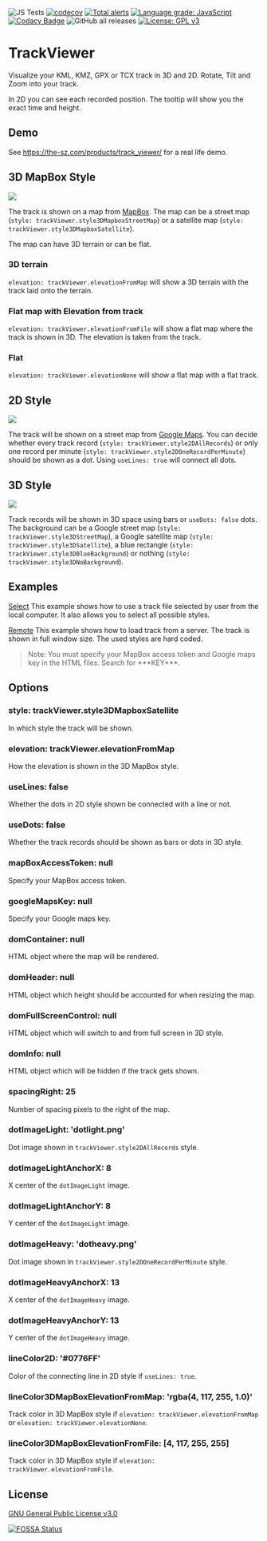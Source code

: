 ![JS Tests](https://github.com/the-sz/TrackViewer/workflows/JS%20Tests/badge.svg)
[![codecov](https://codecov.io/gh/the-sz/TrackViewer/branch/master/graph/badge.svg?token=5XI6XLR02W)](https://codecov.io/gh/the-sz/TrackViewer)
[![Total alerts](https://img.shields.io/lgtm/alerts/g/the-sz/TrackViewer.svg?logo=lgtm&logoWidth=18)](https://lgtm.com/projects/g/the-sz/TrackViewer/alerts/)
[![Language grade: JavaScript](https://img.shields.io/lgtm/grade/javascript/g/the-sz/TrackViewer.svg?logo=lgtm&logoWidth=18)](https://lgtm.com/projects/g/the-sz/TrackViewer/context:javascript)
[![Codacy Badge](https://app.codacy.com/project/badge/Grade/38ed52e629ba4982b86f0451328f34c5)](https://www.codacy.com/gh/the-sz/TrackViewer/dashboard?utm_source=github.com&amp;utm_medium=referral&amp;utm_content=the-sz/TrackViewer&amp;utm_campaign=Badge_Grade)
![GitHub all releases](https://img.shields.io/github/downloads/the-sz/TrackViewer/total)
[![License: GPL v3](https://img.shields.io/badge/License-GPL%20v3-blue.svg)](http://www.gnu.org/licenses/gpl-3.0)

# TrackViewer

Visualize your KML, KMZ, GPX or TCX track in 3D and 2D. Rotate, Tilt and Zoom into your track.

In 2D you can see each recorded position. The tooltip will show you the exact time and height.

## Demo
See https://the-sz.com/products/track_viewer/ for a real life demo.

## 3D MapBox Style
![](.github/sample_3d_mapbox.png)

The track is shown on a map from [MapBox](https://www.mapbox.com/). The map can be a street map (`style: trackViewer.style3DMapboxStreetMap`) or a satellite map (`style: trackViewer.style3DMapboxSatellite`).

The map can have 3D terrain or can be flat.
### 3D terrain
`elevation: trackViewer.elevationFromMap` will show a 3D terrain with the track laid onto the terrain.

### Flat map with Elevation from track
`elevation: trackViewer.elevationFromFile` will show a flat map where the track is shown in 3D. The elevation is taken from the track.

### Flat
`elevation: trackViewer.elevationNone` will show a flat map with a flat track.

## 2D Style
![](.github/sample_2d.jpg)

The track will be shown on a street map from [Google Maps](https://maps.google.com/). You can decide whether every track record (`style: trackViewer.style2DAllRecords`) or only one record per minute (`style: trackViewer.style2DOneRecordPerMinute`) should be shown as a dot. Using `useLines: true` will connect all dots.

## 3D Style
![](.github/sample_3d.jpg)

Track records will be shown in 3D space using bars or `useDots: false` dots. The background can be a Google street map (`style: trackViewer.style3DStreetMap`), a Google satellite map (`style: trackViewer.style3DSatellite`), a blue rectangle (`style: trackViewer.style3DBlueBackground`) or nothing (`style: trackViewer.style3DNoBackground`).

## Examples
[Select](./examples/select.html)
This example shows how to use a track file selected by user from the local computer. It also allows you to select all possible styles.

[Remote](./examples/remote.html)
This example shows how to load track from a server. The track is shown in full window size. The used styles are hard coded.

> Note: You must specify your MapBox access token and Google maps key in the HTML files. Search for \*\*\*KEY\*\*\*.

## Options
### style: trackViewer.style3DMapboxSatellite
In which style the track will be shown.
### elevation: trackViewer.elevationFromMap
How the elevation is shown in the 3D MapBox style.
### useLines: false
Whether the dots in 2D style shown be connected with a line or not.
### useDots: false
Whether the track records should be shown as bars or dots in 3D style.
### mapBoxAccessToken: null
Specify your MapBox access token.
### googleMapsKey: null
Specify your Google maps key.
### domContainer: null
HTML object where the map will be rendered.
### domHeader: null
HTML object which height should be accounted for when resizing the map.
### domFullScreenControl: null
HTML object which will switch to and from full screen in 3D style.
### domInfo: null
HTML object which will be hidden if the track gets shown.
### spacingRight: 25
Number of spacing pixels to the right of the map.
### dotImageLight: 'dotlight.png'
Dot image shown in `trackViewer.style2DAllRecords` style.
### dotImageLightAnchorX: 8
X center of the `dotImageLight` image.
### dotImageLightAnchorY: 8
Y center of the `dotImageLight` image.
### dotImageHeavy: 'dotheavy.png'
Dot image shown in `trackViewer.style2DOneRecordPerMinute` style.
### dotImageHeavyAnchorX: 13
X center of the `dotImageHeavy` image.
### dotImageHeavyAnchorY: 13
Y center of the `dotImageHeavy` image.
### lineColor2D: '#0776FF'
Color of the connecting line in 2D style if `useLines: true`.
### lineColor3DMapBoxElevationFromMap: 'rgba(4, 117, 255, 1.0)'
Track color in 3D MapBox style if `elevation: trackViewer.elevationFromMap` or `elevation: trackViewer.elevationNone`.
### lineColor3DMapBoxElevationFromFile: [4, 117, 255, 255]
Track color in 3D MapBox style if `elevation: trackViewer.elevationFromFile`.

## License
[GNU General Public License v3.0](LICENSE.md)

[![FOSSA Status](https://app.fossa.com/api/projects/git%2Bgithub.com%2Fthe-sz%2FTrackViewer.svg?type=shield)](https://app.fossa.com/projects/git%2Bgithub.com%2Fthe-sz%2FTrackViewer?ref=badge_shield)

